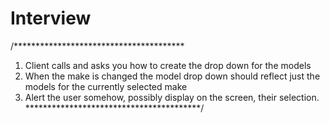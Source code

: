 # Interview

/***************************************
1. Client calls and asks you how to create the drop down for the models
2. When the make is changed the model drop down should reflect just the models for the currently selected make 
3. Alert the user somehow, possibly display on the screen, their selection. 
****************************************/
